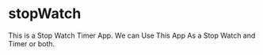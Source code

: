 # stopWatch
This is a Stop Watch Timer App. We can Use This App As a Stop Watch and Timer or both. 
